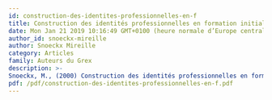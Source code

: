 ```yaml
---
id: construction-des-identites-professionnelles-en-f
title: Construction des identités professionnelles en formation initiale
date: Mon Jan 21 2019 10:16:49 GMT+0100 (heure normale d’Europe centrale)
author_id: snoeckx-mireille
author: Snoeckx Mireille
category: Articles
family: Auteurs du Grex
description: >-
Snoeckx, M., (2000) Construction des identités professionnelles en formation initiale : approche expérientielle et direction de mémoires, Expliciter n° 38, p.1- 15. 
pdf: /pdf/construction-des-identites-professionnelles-en-f.pdf
---
```

